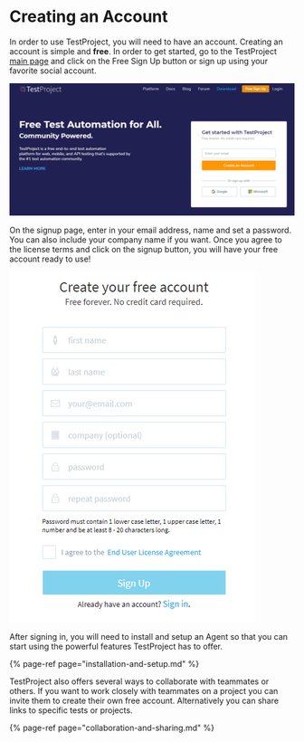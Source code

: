 # Creating an Account

In order to use TestProject, you will need to have an account. Creating an account is simple and **free**. In order to get started, go to the TestProject [main page](https://testproject.io/) and click on the Free Sign Up button or sign up using your favorite social account.  

![Signup For TestProject](../.gitbook/assets/image%20%28422%29.png)

On the signup page, enter in your email address, name and set a password. You can also include your company name if you want. Once you agree to the license terms and click on the signup button, you will have your free account ready to use!

![Sign up form](../.gitbook/assets/sign-up-form.PNG)

After signing in, you will need to install and setup an Agent so that you can start using the powerful features TestProject has to offer.

{% page-ref page="installation-and-setup.md" %}

TestProject also offers several ways to collaborate with teammates or others. If you want to work closely with teammates on a project you can invite them to create their own free account. Alternatively you can share links to specific tests or projects. 

{% page-ref page="collaboration-and-sharing.md" %}

